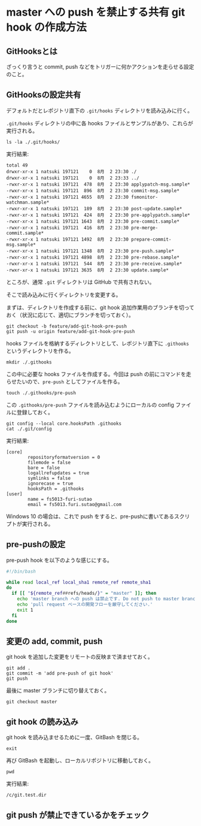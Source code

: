 # master への push を禁止する共有 git hook の作成方法  

## GitHooksとは
ざっくり言うと commit, push などをトリガーに何かアクションを走らせる設定のこと。

## GitHooksの設定共有
デフォルトだとレポジトリ直下の `.git/hooks` ディレクトリを読み込みに行く。

`.git/hooks` ディレクトリの中に各 hooks ファイルとサンプルがあり、これらが実行される。

```console
ls -la ./.git/hooks/
```
実行結果:
```
total 49
drwxr-xr-x 1 natsuki 197121    0  8月  2 23:30 ./
drwxr-xr-x 1 natsuki 197121    0  8月  2 23:33 ../
-rwxr-xr-x 1 natsuki 197121  478  8月  2 23:30 applypatch-msg.sample*
-rwxr-xr-x 1 natsuki 197121  896  8月  2 23:30 commit-msg.sample*
-rwxr-xr-x 1 natsuki 197121 4655  8月  2 23:30 fsmonitor-watchman.sample*
-rwxr-xr-x 1 natsuki 197121  189  8月  2 23:30 post-update.sample*
-rwxr-xr-x 1 natsuki 197121  424  8月  2 23:30 pre-applypatch.sample*
-rwxr-xr-x 1 natsuki 197121 1643  8月  2 23:30 pre-commit.sample*
-rwxr-xr-x 1 natsuki 197121  416  8月  2 23:30 pre-merge-commit.sample*
-rwxr-xr-x 1 natsuki 197121 1492  8月  2 23:30 prepare-commit-msg.sample*
-rwxr-xr-x 1 natsuki 197121 1348  8月  2 23:30 pre-push.sample*
-rwxr-xr-x 1 natsuki 197121 4898  8月  2 23:30 pre-rebase.sample*
-rwxr-xr-x 1 natsuki 197121  544  8月  2 23:30 pre-receive.sample*
-rwxr-xr-x 1 natsuki 197121 3635  8月  2 23:30 update.sample*
```

ところが、通常 `.git` ディレクトリは GitHub で共有されない。

そこで読み込みに行くディレクトリを変更する。

まずは、ディレクトリを作成する前に、git hook 追加作業用のブランチを切っておく（状況に応じて、適切にブランチを切っておく）。
```console
git checkout -b feature/add-git-hook-pre-push
git push -u origin feature/add-git-hook-pre-push
```

hooks ファイルを格納するディレクトリとして、レポジトリ直下に `.githooks` というディレクトリを作る。

```console
mkdir ./.githooks
```

この中に必要な hooks ファイルを作成する。今回は push の前にコマンドを走らせたいので、`pre-push` としてファイルを作る。

```console
touch ./.githooks/pre-push
```

この `.githooks/pre-push` ファイルを読み込むようにローカルの config ファイルに登録しておく。

```console
git config --local core.hooksPath .githooks
cat ./.git/config
```
実行結果:
```console
[core]
        repositoryformatversion = 0
        filemode = false
        bare = false
        logallrefupdates = true
        symlinks = false
        ignorecase = true
        hooksPath = .githooks
[user]
        name = fs5013-furi-sutao
        email = fs5013.furi.sutao@gmail.com
```

Windows 10 の場合は、これで push をすると、pre-pushに書いてあるスクリプトが実行される。

## pre-pushの設定
pre-push hook を以下のような感じにする。
```bash
#!/bin/bash

while read local_ref local_sha1 remote_ref remote_sha1
do
  if [[ "${remote_ref##refs/heads/}" = "master" ]]; then
    echo 'master branch への push は禁止です. Do not push to master branch!!!' 
    echo 'pull request ベースの開発フローを厳守してください.'
    exit 1
  fi
done
```

## 変更の add, commit, push
git hook を追加した変更をリモートの反映まで済ませておく。
```console
git add .
git commit -m 'add pre-push of git hook'
git push
```

最後に master ブランチに切り替えておく。
```console
git checkout master
```

## git hook の読み込み
git hook を読み込ませるために一度、GitBash を閉じる。
```console
exit
```

再び GitBash を起動し、ローカルリポジトリに移動しておく。
```console
pwd
```
実行結果:
```
/c/git.test.dir
```

## git push が禁止できているかをチェック



